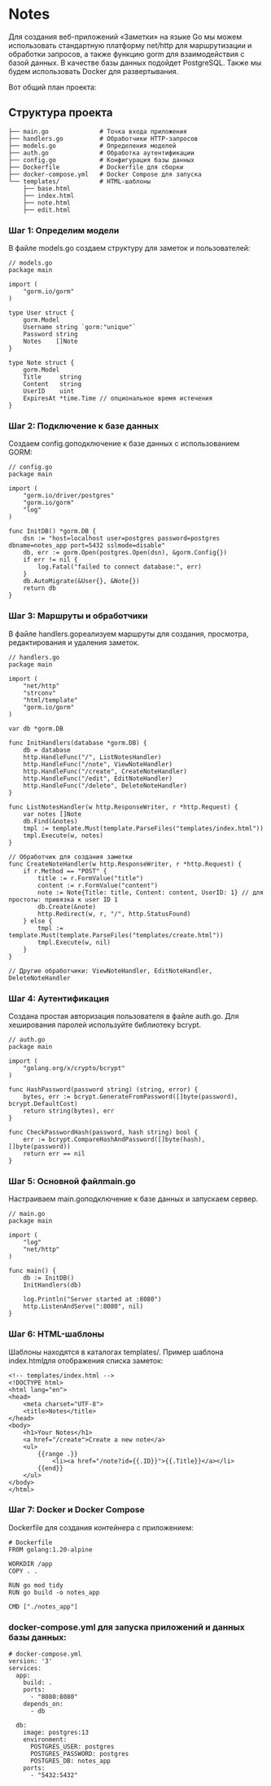 # Notes
Для создания веб-приложений «Заметки» на языке Go мы можем использовать стандартную платформу net/http для маршрутизации и обработки запросов, а также функцию gorm для взаимодействия с базой данных. В качестве базы данных подойдет PostgreSQL. Также мы будем использовать Docker для развертывания.

Вот общий план проекта:
## Структура проекта
```notes_app/
├── main.go              # Точка входа приложения
├── handlers.go          # Обработчики HTTP-запросов
├── models.go            # Определения моделей
├── auth.go              # Обработка аутентификации
├── config.go            # Конфигурация базы данных
├── Dockerfile           # Dockerfile для сборки
├── docker-compose.yml   # Docker Compose для запуска
└── templates/           # HTML-шаблоны
    ├── base.html
    ├── index.html
    ├── note.html
    ├── edit.html
```
### Шаг 1: Определим модели
В файле models.go создаем структуру для заметок и пользователей:
```
// models.go
package main

import (
    "gorm.io/gorm"
)

type User struct {
    gorm.Model
    Username string `gorm:"unique"`
    Password string
    Notes    []Note
}

type Note struct {
    gorm.Model
    Title     string
    Content   string
    UserID    uint
    ExpiresAt *time.Time // опциональное время истечения
}
```
### Шаг 2: Подключение к базе данных
Создаем config.goподключение к базе данных с использованием GORM:
```
// config.go
package main

import (
    "gorm.io/driver/postgres"
    "gorm.io/gorm"
    "log"
)

func InitDB() *gorm.DB {
    dsn := "host=localhost user=postgres password=postgres dbname=notes_app port=5432 sslmode=disable"
    db, err := gorm.Open(postgres.Open(dsn), &gorm.Config{})
    if err != nil {
        log.Fatal("failed to connect database:", err)
    }
    db.AutoMigrate(&User{}, &Note{})
    return db
}
```
### Шаг 3: Маршруты и обработчики
В файле handlers.goреализуем маршруты для создания, просмотра, редактирования и удаления заметок.
```
// handlers.go
package main

import (
    "net/http"
    "strconv"
    "html/template"
    "gorm.io/gorm"
)

var db *gorm.DB

func InitHandlers(database *gorm.DB) {
    db = database
    http.HandleFunc("/", ListNotesHandler)
    http.HandleFunc("/note", ViewNoteHandler)
    http.HandleFunc("/create", CreateNoteHandler)
    http.HandleFunc("/edit", EditNoteHandler)
    http.HandleFunc("/delete", DeleteNoteHandler)
}

func ListNotesHandler(w http.ResponseWriter, r *http.Request) {
    var notes []Note
    db.Find(&notes)
    tmpl := template.Must(template.ParseFiles("templates/index.html"))
    tmpl.Execute(w, notes)
}

// Обработчик для создания заметки
func CreateNoteHandler(w http.ResponseWriter, r *http.Request) {
    if r.Method == "POST" {
        title := r.FormValue("title")
        content := r.FormValue("content")
        note := Note{Title: title, Content: content, UserID: 1} // для простоты: привязка к user ID 1
        db.Create(&note)
        http.Redirect(w, r, "/", http.StatusFound)
    } else {
        tmpl := template.Must(template.ParseFiles("templates/create.html"))
        tmpl.Execute(w, nil)
    }
}

// Другие обработчики: ViewNoteHandler, EditNoteHandler, DeleteNoteHandler
```
### Шаг 4: Аутентификация
Создана простая авторизация пользователя в файле auth.go. Для хеширования паролей используйте библиотеку bcrypt.
```
// auth.go
package main

import (
    "golang.org/x/crypto/bcrypt"
)

func HashPassword(password string) (string, error) {
    bytes, err := bcrypt.GenerateFromPassword([]byte(password), bcrypt.DefaultCost)
    return string(bytes), err
}

func CheckPasswordHash(password, hash string) bool {
    err := bcrypt.CompareHashAndPassword([]byte(hash), []byte(password))
    return err == nil
}
```
### Шаг 5: Основной файлmain.go
Настраиваем main.goподключение к базе данных и запускаем сервер.
```
// main.go
package main

import (
    "log"
    "net/http"
)

func main() {
    db := InitDB()
    InitHandlers(db)

    log.Println("Server started at :8080")
    http.ListenAndServe(":8080", nil)
}
```
### Шаг 6: HTML-шаблоны
Шаблоны находятся в каталогах templates/. Пример шаблона index.htmlдля отображения списка заметок:
```
<!-- templates/index.html -->
<!DOCTYPE html>
<html lang="en">
<head>
    <meta charset="UTF-8">
    <title>Notes</title>
</head>
<body>
    <h1>Your Notes</h1>
    <a href="/create">Create a new note</a>
    <ul>
        {{range .}}
            <li><a href="/note?id={{.ID}}">{{.Title}}</a></li>
        {{end}}
    </ul>
</body>
</html>
```
### Шаг 7: Docker и Docker Compose
Dockerfile для создания контейнера с приложением:

```
# Dockerfile
FROM golang:1.20-alpine

WORKDIR /app
COPY . .

RUN go mod tidy
RUN go build -o notes_app

CMD ["./notes_app"]
```
### docker-compose.yml для запуска приложений и данных базы данных:
```
# docker-compose.yml
version: '3'
services:
  app:
    build: .
    ports:
      - "8080:8080"
    depends_on:
      - db

  db:
    image: postgres:13
    environment:
      POSTGRES_USER: postgres
      POSTGRES_PASSWORD: postgres
      POSTGRES_DB: notes_app
    ports:
      - "5432:5432"
```

